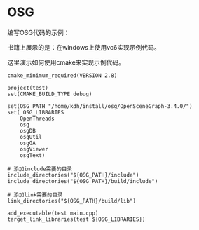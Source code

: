 # OSG
编写OSG代码的示例：

书籍上展示的是：在windows上使用vc6实现示例代码。

这里演示如何使用cmake来实现示例代码。

	cmake_minimum_required(VERSION 2.8)

	project(test)
	set(CMAKE_BUILD_TYPE debug)

	set(OSG_PATH "/home/kdh/install/osg/OpenSceneGraph-3.4.0/")
	set( OSG_LIBRARIES
		OpenThreads
		osg
		osgDB
		osgUtil
		osgGA
		osgViewer
		osgText)
	
	# 添加include需要的目录
	include_directories("${OSG_PATH}/include")
	include_directories("${OSG_PATH}/build/include")

	# 添加link需要的目录
	link_directories("${OSG_PATH}/build/lib")

	add_executable(test main.cpp)
	target_link_libraries(test ${OSG_LIBRARIES})

